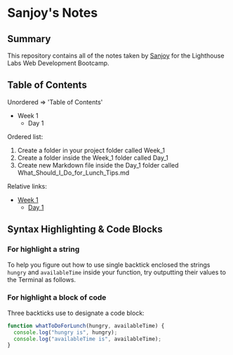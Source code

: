 # Sanjoy's Notes


## Summary 

This repository contains all of the notes taken by [Sanjoy](https://github.com/sanjoy-kumar/lighthouse-web-notes) for the Lighthouse Labs Web Development Bootcamp.


## Table of Contents

Unordered  => 'Table of Contents'


* Week 1
  * Day 1



Ordered list:

1. Create a folder in your project folder called Week_1
2. Create a folder inside the Week_1 folder called Day_1
3. Create new Markdown file inside the Day_1 folder called What_Should_I_Do_for_Lunch_Tips.md

Relative links:

* [Week 1](/Week_1)
  * [Day 1](/Week_1/Day_1)

## Syntax Highlighting & Code Blocks

### For highlight a string 

To help you figure out how to use single backtick enclosed the strings `hungry` and `availableTime` inside your function, try outputting their values to the Terminal as follows.

### For highlight a block of code

Three backticks use to designate a code block:

```javascript
function whatToDoForLunch(hungry, availableTime) {
  console.log("hungry is", hungry);
  console.log("availableTime is", availableTime);
}

```




